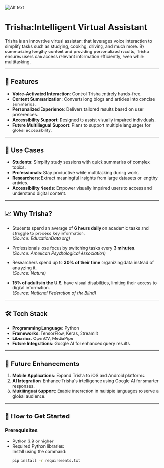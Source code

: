 ![Alt text](Trisha_logo.jpeg,width=100)


# Trisha:Intelligent Virtual Assistant

Trisha is an innovative virtual assistant that leverages voice interaction to simplify tasks such as studying, cooking, driving, and much more. By summarizing lengthy content and providing personalized results, Trisha ensures users can access relevant information efficiently, even while multitasking.

---

## 🚀 Features

- **Voice-Activated Interaction**: Control Trisha entirely hands-free.
- **Content Summarization**: Converts long blogs and articles into concise summaries.
- **Personalized Experience**: Delivers tailored results based on user preferences.
- **Accessibility Support**: Designed to assist visually impaired individuals.
- **Future Multilingual Support**: Plans to support multiple languages for global accessibility.

---

## 🎯 Use Cases

- **Students**: Simplify study sessions with quick summaries of complex topics.
- **Professionals**: Stay productive while multitasking during work.
- **Researchers**: Extract meaningful insights from large datasets or lengthy articles.
- **Accessibility Needs**: Empower visually impaired users to access and understand digital content.

---

## 📈 Why Trisha?

- Students spend an average of **6 hours daily** on academic tasks and struggle to process key information.  
  *(Source: EducationData.org)*

- Professionals lose focus by switching tasks every **3 minutes**.  
  *(Source: American Psychological Association)*

- Researchers spend up to **30% of their time** organizing data instead of analyzing it.  
  *(Source: Nature)*

- **15% of adults in the U.S.** have visual disabilities, limiting their access to digital information.  
  *(Source: National Federation of the Blind)*

---

## 🛠️ Tech Stack

- **Programming Language**: Python
- **Frameworks**: TensorFlow, Keras, Streamlit
- **Libraries**: OpenCV, MediaPipe
- **Future Integrations**: Google AI for enhanced query results

---

## 🌟 Future Enhancements

1. **Mobile Applications**: Expand Trisha to iOS and Android platforms.
2. **AI Integration**: Enhance Trisha's intelligence using Google AI for smarter responses.
3. **Multilingual Support**: Enable interaction in multiple languages to serve a global audience.

---

## 📖 How to Get Started

### Prerequisites
- Python 3.8 or higher
- Required Python libraries:  
  Install using the command:
  ```bash
  pip install -r requirements.txt
